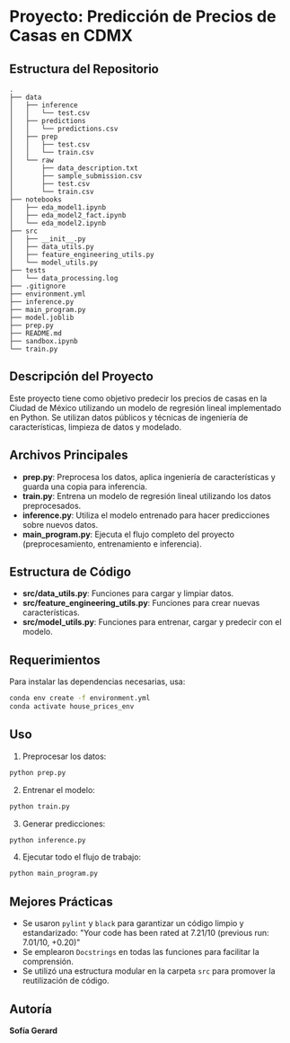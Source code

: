 # Proyecto: Predicción de Precios de Casas en CDMX

## Estructura del Repositorio

```plaintext
.
├── data
│   ├── inference
│   │   └── test.csv
│   ├── predictions
│   │   └── predictions.csv
│   ├── prep
│   │   ├── test.csv
│   │   └── train.csv
│   └── raw
│       ├── data_description.txt
│       ├── sample_submission.csv
│       ├── test.csv
│       └── train.csv
├── notebooks
│   ├── eda_model1.ipynb
│   ├── eda_model2_fact.ipynb
│   └── eda_model2.ipynb
├── src
│   ├── __init__.py
│   ├── data_utils.py
│   ├── feature_engineering_utils.py
│   └── model_utils.py
├── tests
│   └── data_processing.log
├── .gitignore
├── environment.yml
├── inference.py
├── main_program.py
├── model.joblib
├── prep.py
├── README.md
├── sandbox.ipynb
└── train.py
```

## Descripción del Proyecto
Este proyecto tiene como objetivo predecir los precios de casas en la Ciudad de México utilizando un modelo de regresión lineal implementado en Python. Se utilizan datos públicos y técnicas de ingeniería de características, limpieza de datos y modelado.

## Archivos Principales

- **prep.py**: Preprocesa los datos, aplica ingeniería de características y guarda una copia para inferencia.
- **train.py**: Entrena un modelo de regresión lineal utilizando los datos preprocesados.
- **inference.py**: Utiliza el modelo entrenado para hacer predicciones sobre nuevos datos.
- **main_program.py**: Ejecuta el flujo completo del proyecto (preprocesamiento, entrenamiento e inferencia).

## Estructura de Código

- **src/data_utils.py**: Funciones para cargar y limpiar datos.
- **src/feature_engineering_utils.py**: Funciones para crear nuevas características.
- **src/model_utils.py**: Funciones para entrenar, cargar y predecir con el modelo.

## Requerimientos

Para instalar las dependencias necesarias, usa:
```bash
conda env create -f environment.yml
conda activate house_prices_env
```

## Uso

1. Preprocesar los datos:
```bash
python prep.py
```

2. Entrenar el modelo:
```bash
python train.py
```

3. Generar predicciones:
```bash
python inference.py
```

4. Ejecutar todo el flujo de trabajo:
```bash
python main_program.py
```

## Mejores Prácticas

- Se usaron `pylint` y `black` para garantizar un código limpio y estandarizado:
"Your code has been rated at 7.21/10 (previous run: 7.01/10, +0.20)"
- Se emplearon `Docstrings` en todas las funciones para facilitar la comprensión.
- Se utilizó una estructura modular en la carpeta `src` para promover la reutilización de código.

## Autoría
**Sofía Gerard**



